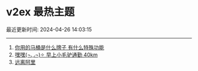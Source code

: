 # v2ex 最热主题

最近更新时间: 2024-04-26 14:03:15

--- 
1. [你用的马桶是什么牌子 有什么特殊功能](https://www.v2ex.com/t/1035785) 
2. [嘿嘿(¬◡¬)✧ 早上小毛驴通勤 40km](https://www.v2ex.com/t/1035801) 
3. [远离阿里](https://www.v2ex.com/t/1035856) 

